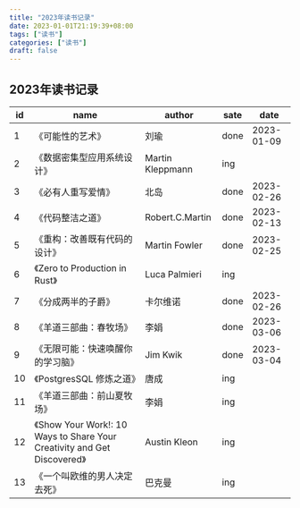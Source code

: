 ```yaml
---
title: "2023年读书记录"
date: 2023-01-01T21:19:39+08:00
tags: ["读书"]
categories: ["读书"]
draft: false
---
```


## 2023年读书记录

| id  | name                                                                     | author           | sate | date       |
| --- | ------------------------------------------------------------------------ | ---------------- | ---- | ---------- |
| 1   | 《可能性的艺术》                                                         | 刘瑜             | done | 2023-01-09 |
| 2   | 《数据密集型应用系统设计》                                               | Martin Kleppmann | ing  |
| 3   | 《必有人重写爱情》                                                       | 北岛             | done | 2023-02-26 |
| 4   | 《代码整洁之道》                                                         | Robert.C.Martin  | done | 2023-02-13 |
| 5   | 《重构：改善既有代码的设计》                                             | Martin Fowler    | done | 2023-02-25 |
| 6   | 《Zero to Production in Rust》                                           | Luca Palmieri    | ing  |            |
| 7   | 《分成两半的子爵》                                                       | 卡尔维诺         | done | 2023-02-26 |
| 8   | 《羊道三部曲：春牧场》                                                   | 李娟             | done | 2023-03-06 |
| 9   | 《无限可能：快速唤醒你的学习脑》                                         | Jim Kwik         | done | 2023-03-04 |
| 10  | 《PostgresSQL 修炼之道》                                                 | 唐成             | ing  |            |
| 11  | 《羊道三部曲：前山夏牧场》                                               | 李娟             | ing  |            |
| 12  | 《Show Your Work!: 10 Ways to Share Your Creativity and Get Discovered》 | Austin Kleon     | ing  |            |
| 13  | 《一个叫欧维的男人决定去死》                                             | 巴克曼           | ing  |            |
